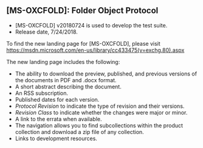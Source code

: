 ## [MS-OXCFOLD]: Folder Object Protocol
- [MS-OXCFOLD] v20180724 is used to develop the test suite.
- Release date, 7/24/2018.

To find the new landing page for [MS-OXCFOLD], please visit https://msdn.microsoft.com/en-us/library/cc433475(v=exchg.80).aspx 

The new landing page includes the following:
- The ability to download the preview, published, and previous versions of the documents in PDF and .docx format.
- A short abstract describing the document.
- An RSS subscription.
- Published dates for each version.
- *Protocol Revision* to indicate the type of revision and their versions.
- *Revision Class* to indicate whether the changes were
major or minor.
- A link to the errata when available.
- The navigation allows you to find subcollections within the product collection and download a
zip file of any collection.
- Links to development resources.